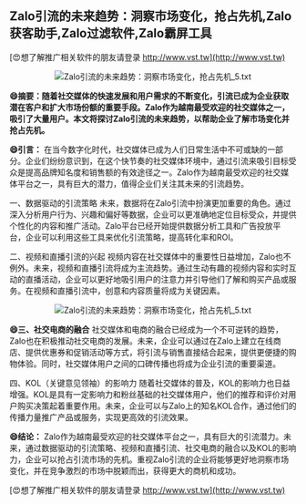 ## **Zalo引流的未来趋势：洞察市场变化，抢占先机,Zalo获客助手,Zalo过滤软件,Zalo霸屏工具**

[😍想了解推广相关软件的朋友请登录 http://www.vst.tw](http://www.vst.tw)

 <center><img src="https://vst.tw/MP4/tuiguang/png/6.png" alt="Zalo引流的未来趋势：洞察市场变化，抢占先机_5.txt"></center>

**😄摘要：随着社交媒体的快速发展和用户需求的不断变化，引流已成为企业获取潜在客户和扩大市场份额的重要手段。Zalo作为越南最受欢迎的社交媒体之一，吸引了大量用户。本文将探讨Zalo引流的未来趋势，以帮助企业了解市场变化并抢占先机。**

**😄引言：**
在当今数字化时代，社交媒体已成为人们日常生活中不可或缺的一部分。企业们纷纷意识到，在这个快节奏的社交媒体环境中，通过引流来吸引目标受众是提高品牌知名度和销售额的有效途径之一。Zalo作为越南最受欢迎的社交媒体平台之一，具有巨大的潜力，值得企业们关注其未来的引流趋势。

一、数据驱动的引流策略
未来，数据将在Zalo引流中扮演更加重要的角色。通过深入分析用户行为、兴趣和偏好等数据，企业可以更准确地定位目标受众，并提供个性化的内容和推广活动。Zalo平台已经开始提供数据分析工具和广告投放平台，企业可以利用这些工具来优化引流策略，提高转化率和ROI。

二、视频和直播引流的兴起
视频内容在社交媒体中的重要性日益增加，Zalo也不例外。未来，视频和直播引流将成为主流趋势。通过生动有趣的视频内容和实时互动的直播活动，企业可以更好地吸引用户的注意力并引导他们了解和购买产品或服务。在视频和直播引流中，创意和内容质量将成为关键因素。

 <center><img src="https://vst.tw/MP4/tuiguang/png/8.png" alt="Zalo引流的未来趋势：洞察市场变化，抢占先机_5.txt"></center>

**😄三、社交电商的融合**
社交媒体和电商的融合已经成为一个不可逆转的趋势，Zalo也在积极推动社交电商的发展。未来，企业可以通过在Zalo上建立在线商店、提供优惠券和促销活动等方式，将引流与销售直接结合起来，提供更便捷的购物体验。同时，社交媒体用户之间的口碑传播也将成为企业引流的重要渠道。

四、KOL（关键意见领袖）的影响力
随着社交媒体的普及，KOL的影响力也日益增强。KOL是具有一定影响力和粉丝基础的社交媒体用户，他们的推荐和评价对用户购买决策起着重要作用。未来，企业可以与Zalo上的知名KOL合作，通过他们的传播力量推广产品或服务，实现更高效的引流效果。

**😄结论：**
Zalo作为越南最受欢迎的社交媒体平台之一，具有巨大的引流潜力。未来，通过数据驱动的引流策略、视频和直播引流、社交电商的融合以及KOL的影响力，企业可以抢占引流市场的先机。重视Zalo引流的企业将能够更好地洞察市场变化，并在竞争激烈的市场中脱颖而出，获得更大的商机和成功。

[😍想了解推广相关软件的朋友请登录 http://www.vst.tw](http://www.vst.tw)



